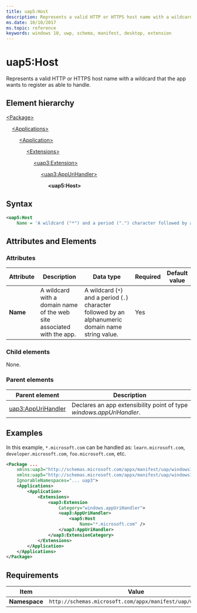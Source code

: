 ```yaml
---
title: uap5:Host
description: Represents a valid HTTP or HTTPS host name with a wildcard that the app wants to register as able to handle.
ms.date: 10/10/2017
ms.topic: reference
keywords: windows 10, uwp, schema, manifest, desktop, extension 
---
```


# uap5:Host

Represents a valid HTTP or HTTPS host name with a wildcard that the app wants to register as able to handle.

## Element hierarchy

[\<Package\>](element-package.md)

&nbsp;&nbsp;&nbsp;&nbsp;[\<Applications\>](element-applications.md)

&nbsp;&nbsp;&nbsp;&nbsp; &nbsp;&nbsp;&nbsp;&nbsp;[\<Application\>](element-application.md)

&nbsp;&nbsp;&nbsp;&nbsp; &nbsp;&nbsp;&nbsp;&nbsp; &nbsp;&nbsp;&nbsp;&nbsp;[\<Extensions\>](element-1-extensions.md)

&nbsp;&nbsp;&nbsp;&nbsp; &nbsp;&nbsp;&nbsp;&nbsp; &nbsp;&nbsp;&nbsp;&nbsp; &nbsp;&nbsp;&nbsp;&nbsp;[\<uap3:Extension\>](element-uap3-extension.md)

&nbsp;&nbsp;&nbsp;&nbsp; &nbsp;&nbsp;&nbsp;&nbsp; &nbsp;&nbsp;&nbsp;&nbsp; &nbsp;&nbsp;&nbsp;&nbsp; &nbsp;&nbsp;&nbsp;&nbsp;[\<uap3:AppUriHandler\>](element-uap3-appurihandler-manual.md)

&nbsp;&nbsp;&nbsp;&nbsp; &nbsp;&nbsp;&nbsp;&nbsp; &nbsp;&nbsp;&nbsp;&nbsp; &nbsp;&nbsp;&nbsp;&nbsp; &nbsp;&nbsp;&nbsp;&nbsp; &nbsp;&nbsp;&nbsp;&nbsp;**\<uap5:Host\>**

## Syntax

```xml
<uap5:Host
    Name = 'A wildcard ("*") and a period (".") character followed by an alphanumeric domain name string value.' />
```

## Attributes and Elements

### Attributes

| Attribute | Description | Data type | Required | Default value |
|-|-|-|-|-|
| **Name**  | A wildcard with a domain name of the web site associated with the app. | A wildcard (`*`) and a period (`.`) character followed by an alphanumeric domain name string value. | Yes  |  |

### Child elements

None.

### Parent elements

| Parent element | Description |
|-|-|
| [uap3:AppUriHandler](element-uap3-appurihandler-manual.md) | Declares an app extensibility point of type *windows.appUriHandler*. |

## Examples

In this example, `*.microsoft.com` can be handled as: `learn.microsoft.com`, `developer.microsoft.com`, `foo.microsoft.com`, etc.

```xml
<Package ...
    xmlns:uap3="http://schemas.microsoft.com/appx/manifest/uap/windows10/3"  
    xmlns:uap5="http://schemas.microsoft.com/appx/manifest/uap/windows10/5"  
    IgnorableNamespaces="... uap3">
    <Applications>
        <Application>
            <Extensions>
                <uap3:Extension
                    Category="windows.appUriHandler">  
                    <uap3:AppUriHandler>  
                        <uap5:Host
                            Name="*.microsoft.com" />  
                    </uap3:AppUriHandler>  
                </uap3:ExtensionCategory>  
            </Extensions>
        </Application>
    </Applications>
</Package>
```

## Requirements

| Item | Value |
|--|--|
| **Namespace** | `http://schemas.microsoft.com/appx/manifest/uap/windows10/5` |
